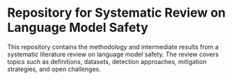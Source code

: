 # Repository for Systematic Review on Language Model Safety

This repository contains the methodology and intermediate results from a systematic literature review on language model safety. The review covers topics such as definitions, datasets, detection approaches, mitigation strategies, and open challenges.
